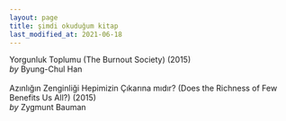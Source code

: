 ```yaml
---
layout: page
title: şimdi okuduğum kitap
last_modified_at: 2021-06-18
---
```


Yorgunluk Toplumu (The Burnout Society) (2015)  
<i>by</i> Byung-Chul Han  
<br />
Azınlığın Zenginliği Hepimizin Çıkarına mıdır? (Does the Richness of Few Benefits Us All?) (2015)  
<i>by</i> Zygmunt Bauman
<!-- <span style="color: white">Lorem ipsum dolor sit amet, consectetur adipiscing elit. Sed sagittis cursus erat quis tempus. Fusce semper eu eros in tristique.</span> -->
<!-- hr -->
